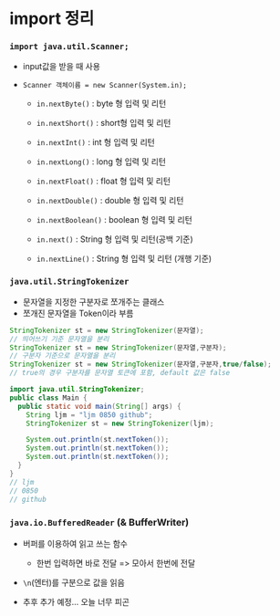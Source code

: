 # import 정리

### `import java.util.Scanner;`

- input값을 받을 때 사용

- `Scanner 객체이름 = new Scanner(System.in);`
  - `in.nextByte()` : byte 형 입력 및 리턴
  - `in.nextShort()` : short형 입력 및 리턴
  - `in.nextInt()` : int 형 입력 및 리턴
  - `in.nextLong()` : long 형 입력 및 리턴

  - `in.nextFloat()` : float 형 입력 및 리턴
  - `in.nextDouble()` : double 형 입력 및 리턴
  - `in.nextBoolean()` : boolean 형 입력 및 리턴
  - `in.next()` : String 형 입력 및 리턴(공백 기준)
  - `in.nextLine()` : String 형 입력 및 리턴 (개행 기준)



### `java.util.StringTokenizer`

- 문자열을 지정한 구분자로 쪼개주는 클래스
- 쪼개진 문자열을 Token이라 부름

```java
StringTokenizer st = new StringTokenizer(문자열);
// 띄어쓰기 기준 문자열을 분리
StringTokenizer st = new StringTokenizer(문자열,구분자);
// 구분자 기준으로 문자열을 분리
StringTokenizer st = new StringTokenizer(문자열,구분자,true/false);
// true의 경우 구분자를 문자열 토큰에 포함, default 값은 false
```

```java
import java.util.StringTokenizer;
public class Main {
  public static void main(String[] args) {
    String ljm = "ljm 0850 github";
    StringTokenizer st = new StringTokenizer(ljm);

    System.out.println(st.nextToken());
    System.out.println(st.nextToken());
    System.out.println(st.nextToken());
  }
}
// ljm
// 0850
// github
```



### `java.io.BufferedReader` (& BufferWriter)

- 버퍼를 이용하여 읽고 쓰는 함수
  - 한번 입력하면 바로 전달 => 모아서 한번에 전달
- `\n`(엔터)를 구분으로 값을 읽음



- 추후 추가 예정... 오늘 너무 피곤